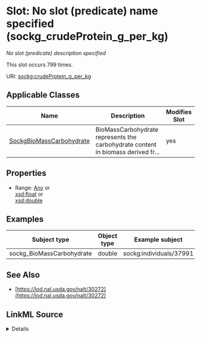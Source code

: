 

# Slot: No slot (predicate) name specified (sockg_crudeProtein_g_per_kg)


_No slot (predicate) description specified_






This slot occurs 799 times.


URI: [sockg:crudeProtein_g_per_kg](https://idir.uta.edu/sockg-ontology/docs/crudeProtein_g_per_kg)



<!-- no inheritance hierarchy -->





## Applicable Classes

| Name | Description | Modifies Slot |
| --- | --- | --- |
| [SockgBioMassCarbohydrate](../classes/SockgBioMassCarbohydrate.md) | BioMassCarbohydrate represents the carbohydrate content in biomass derived fr... |  yes  |







## Properties

* Range: [Any](../classes/Any.md)&nbsp;or&nbsp;<br />[xsd:float](http://www.w3.org/2001/XMLSchema#float)&nbsp;or&nbsp;<br />[xsd:double](http://www.w3.org/2001/XMLSchema#double)






## Examples

| Subject type | Object type | Example subject | Example object | Occurrences |
| --- | --- | --- | --- | --- |
| sockg_BioMassCarbohydrate | double | sockg:individuals/37991 | 58.0 | 799 |


## See Also

* [https://lod.nal.usda.gov/nalt/30272](https://lod.nal.usda.gov/nalt/30272)



## LinkML Source

<details>

```yaml
name: sockg_crudeProtein_g_per_kg
annotations:
  count:
    tag: count
    value: 799
description: No slot (predicate) description specified
title: No slot (predicate) name specified
examples:
- object:
    example_object: '58.0'
    example_object_type: double
    example_predicate: sockg:crudeProtein_g_per_kg
    example_subject: sockg:individuals/37991
    example_subject_type: sockg_BioMassCarbohydrate
from_schema: soc-kg
see_also:
- https://lod.nal.usda.gov/nalt/30272
rank: 1000
domain: sockg_BioMassCarbohydrate
slot_uri: sockg:crudeProtein_g_per_kg
alias: sockg_crudeProtein_g_per_kg
domain_of:
- sockg_BioMassCarbohydrate
range: Any
any_of:
- range: float
- range: double

```
</details>